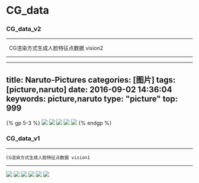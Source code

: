 # CG_data

### CG_data_v2
***
    CG渲染方式生成人脸特征点数据 vision2
***

---
title: Naruto-Pictures
categories: [图片]
tags: [picture,naruto]
date: 2016-09-02 14:36:04
keywords: picture,naruto
type: "picture"
top: 999
---
{% gp 5-3 %}
![](https://github.com/VectorSL/CG_data/blob/master/data_v2/1.png)
![](https://github.com/VectorSL/CG_data/blob/master/data_v2/2.png)
![](https://github.com/VectorSL/CG_data/blob/master/data_v2/3.png)
![](https://github.com/VectorSL/CG_data/blob/master/data_v2/4.png)
![](https://github.com/VectorSL/CG_data/blob/master/data_v2/5.png)
{% endgp %}

### CG_data_v1
***
    CG渲染方式生成人脸特征点数据 vision1
***
![](https://github.com/VectorSL/CG_data/blob/master/1.png)
![](https://github.com/VectorSL/CG_data/blob/master/2.png)
![](https://github.com/VectorSL/CG_data/blob/master/3.png)
![](https://github.com/VectorSL/CG_data/blob/master/4.png)
![](https://github.com/VectorSL/CG_data/blob/master/5.png)
![](https://github.com/VectorSL/CG_data/blob/master/6.png)
